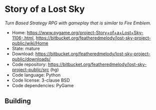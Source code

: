 # Story of a Lost Sky

_Turn Based Strategy RPG with gameplay that is similar to Fire Emblem._

- Home: https://www.pygame.org/project-Story+of+a+Lost+Sky-1106-.html, https://bitbucket.org/featheredmelody/lost-sky-project-public/wiki/Home
- State: mature
- Download: https://bitbucket.org/featheredmelody/lost-sky-project-public/downloads/
- Code repository: https://bitbucket.org/featheredmelody/lost-sky-project-public/src (hg)
- Code language: Python
- Code license: 3-clause BSD
- Code dependencies: PyGame

## Building

